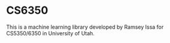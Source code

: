 # CS6350
This is a machine learning library developed by Ramsey Issa for CS5350/6350 in
University of Utah. 
